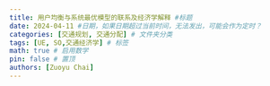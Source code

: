 ```yaml
---
title: 用户均衡与系统最优模型的联系及经济学解释 #标题
date: 2024-04-11 #日期，如果日期超过当前时间，无法发出，可能会作为定时？
categories: [交通规划, 交通分配] # 文件夹分类
tags: [UE, SO,交通经济学] # 标签
math: true # 启用数学
pin: false # 置顶
authors: [Zuoyu Chai]
---
```

